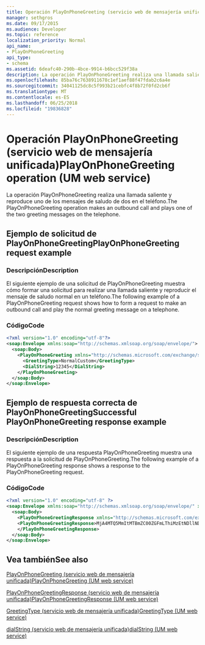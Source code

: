 ```yaml
---
title: Operación PlayOnPhoneGreeting (servicio web de mensajería unificada)
manager: sethgros
ms.date: 09/17/2015
ms.audience: Developer
ms.topic: reference
localization_priority: Normal
api_name:
- PlayOnPhoneGreeting
api_type:
- schema
ms.assetid: 6deafc40-290b-4bce-9914-b6bcc529f38a
description: La operación PlayOnPhoneGreeting realiza una llamada saliente y reproduce uno de los mensajes de saludo de dos en el teléfono.
ms.openlocfilehash: 85ba76c7638911678c1ef1aef88f47fdab2c6a4e
ms.sourcegitcommit: 34041125dc8c5f993b21cebfc4f8b72f0fd2cb6f
ms.translationtype: MT
ms.contentlocale: es-ES
ms.lasthandoff: 06/25/2018
ms.locfileid: "19836828"
---
```

# <a name="playonphonegreeting-operation-um-web-service"></a><span data-ttu-id="3409e-103">Operación PlayOnPhoneGreeting (servicio web de mensajería unificada)</span><span class="sxs-lookup"><span data-stu-id="3409e-103">PlayOnPhoneGreeting operation (UM web service)</span></span>

<span data-ttu-id="3409e-104">La operación PlayOnPhoneGreeting realiza una llamada saliente y reproduce uno de los mensajes de saludo de dos en el teléfono.</span><span class="sxs-lookup"><span data-stu-id="3409e-104">The PlayOnPhoneGreeting operation makes an outbound call and plays one of the two greeting messages on the telephone.</span></span>
  
## <a name="playonphonegreeting-request-example"></a><span data-ttu-id="3409e-105">Ejemplo de solicitud de PlayOnPhoneGreeting</span><span class="sxs-lookup"><span data-stu-id="3409e-105">PlayOnPhoneGreeting request example</span></span>

### <a name="description"></a><span data-ttu-id="3409e-106">Descripción</span><span class="sxs-lookup"><span data-stu-id="3409e-106">Description</span></span>

<span data-ttu-id="3409e-107">El siguiente ejemplo de una solicitud de PlayOnPhoneGreeting muestra cómo formar una solicitud para realizar una llamada saliente y reproducir el mensaje de saludo normal en un teléfono.</span><span class="sxs-lookup"><span data-stu-id="3409e-107">The following example of a PlayOnPhoneGreeting request shows how to form a request to make an outbound call and play the normal greeting message on a telephone.</span></span>
  
### <a name="code"></a><span data-ttu-id="3409e-108">Código</span><span class="sxs-lookup"><span data-stu-id="3409e-108">Code</span></span>

```XML
<?xml version="1.0" encoding="utf-8"?>
<soap:Envelope xmlns:soap="http://schemas.xmlsoap.org/soap/envelope/">
  <soap:Body>
    <PlayOnPhoneGreeting xmlns="http://schemas.microsoft.com/exchange/services/2006/messages">
      <GreetingType>NormalCustom</GreetingType>
      <DialString>12345</DialString>
    </PlayOnPhoneGreeting>
  </soap:Body>
</soap:Envelope>
```

## <a name="successful-playonphonegreeting-response-example"></a><span data-ttu-id="3409e-109">Ejemplo de respuesta correcta de PlayOnPhoneGreeting</span><span class="sxs-lookup"><span data-stu-id="3409e-109">Successful PlayOnPhoneGreeting response example</span></span>

### <a name="description"></a><span data-ttu-id="3409e-110">Descripción</span><span class="sxs-lookup"><span data-stu-id="3409e-110">Description</span></span>

<span data-ttu-id="3409e-111">El siguiente ejemplo de una respuesta PlayOnPhoneGreeting muestra una respuesta a la solicitud de PlayOnPhoneGreeting.</span><span class="sxs-lookup"><span data-stu-id="3409e-111">The following example of a PlayOnPhoneGreeting response shows a response to the PlayOnPhoneGreeting request.</span></span>
  
### <a name="code"></a><span data-ttu-id="3409e-112">Código</span><span class="sxs-lookup"><span data-stu-id="3409e-112">Code</span></span>

```XML
<?xml version="1.0" encoding="utf-8" ?> 
<soap:Envelope xmlns:soap="http://schemas.xmlsoap.org/soap/envelope/" xmlns:xsi="http://www.w3.org/2001/XMLSchema-instance" xmlns:xsd="http://www.w3.org/2001/XMLSchema">
  <soap:Body>
    <PlayOnPhoneGreetingResponse xmlns="http://schemas.microsoft.com/exchange/services/2006/messages">
    <PlayOnPhoneGreetingResponse>MjA4MTQ5MmItMTBmZC00ZGFmLThiMzEtNDllNDJjM2Y3MjIxQGRmLWV1bS0wMS5leGNoYW5nZS5jb3JwLm1pY3Jvc29mdC5jb20=</PlayOnPhoneGreetingResponse> 
    </PlayOnPhoneGreetingResponse>
  </soap:Body>
</soap:Envelope>
```

## <a name="see-also"></a><span data-ttu-id="3409e-113">Vea también</span><span class="sxs-lookup"><span data-stu-id="3409e-113">See also</span></span>



[<span data-ttu-id="3409e-114">PlayOnPhoneGreeting (servicio web de mensajería unificada)</span><span class="sxs-lookup"><span data-stu-id="3409e-114">PlayOnPhoneGreeting (UM web service)</span></span>](playonphonegreeting-um-web-service.md)
  
[<span data-ttu-id="3409e-115">PlayOnPhoneGreetingResponse (servicio web de mensajería unificada)</span><span class="sxs-lookup"><span data-stu-id="3409e-115">PlayOnPhoneGreetingResponse (UM web service)</span></span>](playonphonegreetingresponse-um-web-service.md)
  
[<span data-ttu-id="3409e-116">GreetingType (servicio web de mensajería unificada)</span><span class="sxs-lookup"><span data-stu-id="3409e-116">GreetingType (UM web service)</span></span>](greetingtype-um-web-service.md)
  
[<span data-ttu-id="3409e-117">dialString (servicio web de mensajería unificada)</span><span class="sxs-lookup"><span data-stu-id="3409e-117">dialString (UM web service)</span></span>](dialstring-um-web-service.md)

